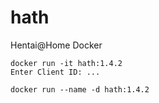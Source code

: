 # hath
Hentai@Home Docker

~~~
docker run -it hath:1.4.2
Enter Client ID: ...
~~~

~~~
docker run --name -d hath:1.4.2
~~~